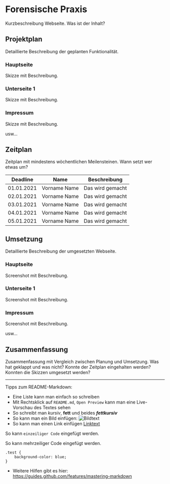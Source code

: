 # Forensische Praxis

Kurzbeschreibung Webseite. Was ist der Inhalt?

## Projektplan

Detaillierte Beschreibung der geplanten Funktionalität.

### Hauptseite

Skizze mit Beschreibung.

### Unterseite 1

Skizze mit Beschreibung.

### Impressum

Skizze mit Beschreibung.

usw...

## Zeitplan

Zeitplan mit mindestens wöchentlichen Meilensteinen. Wann setzt wer etwas um?

| Deadline | Name | Beschreibung |
| --- | --- | --- |
| 01.01.2021 | Vorname Name | Das wird gemacht |
| 02.01.2021 | Vorname Name | Das wird gemacht |
| 03.01.2021 | Vorname Name | Das wird gemacht |
| 04.01.2021 | Vorname Name | Das wird gemacht |
| 05.01.2021 | Vorname Name | Das wird gemacht |

## Umsetzung

Detaillierte Beschreibung der umgesetzten Webseite.

### Hauptseite

Screenshot mit Beschreibung.

### Unterseite 1

Screenshot mit Beschreibung.

### Impressum

Screenshot mit Beschreibung.

usw...

## Zusammenfassung

Zusammenfassung mit Vergleich zwischen Planung und Umsetzung. Was hat geklappt und was nicht? Konnte der Zeitplan eingehalten werden? Konnten die Skizzen umgesetzt werden?

---

Tipps zum README-Markdown:
- Eine Liste kann man einfach so schreiben
- Mit Rechtsklick auf `README.md`, `Open Preview` kann man eine Live-Vorschau des Textes sehen 
- So schreibt man *kursiv*, **fett** und beides ***fettkursiv***
- So kann man ein Bild einfügen: ![Bildtext](link-zum-bild.jpg)
- So kann man einen Link einfügen [Linktext](https://google.com)

So kann `einzeiliger Code` eingefügt werden.

So kann mehrzeiliger Code eingefügt werden.
```
.test {
    background-color: blue;
}
```

- Weitere Hilfen gibt es hier: https://guides.github.com/features/mastering-markdown